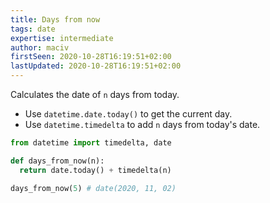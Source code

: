 ```yaml
---
title: Days from now
tags: date
expertise: intermediate
author: maciv
firstSeen: 2020-10-28T16:19:51+02:00
lastUpdated: 2020-10-28T16:19:51+02:00
---
```


Calculates the date of `n` days from today.

- Use `datetime.date.today()` to get the current day.
- Use `datetime.timedelta` to add `n` days from today's date.

```py
from datetime import timedelta, date

def days_from_now(n):
  return date.today() + timedelta(n)
```

```py
days_from_now(5) # date(2020, 11, 02)
```
